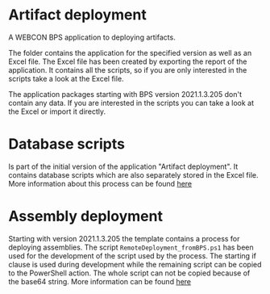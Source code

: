 # Artifact deployment

A WEBCON BPS application to deploying artifacts.

The folder contains the application for the specified version as well as an Excel file. The Excel file has been created by exporting the report of the application. It contains all the scripts, so if you are only interested in the scripts take a look at the Excel file.  

The application packages starting with BPS version 2021.1.3.205 don't contain any data. If you are interested in the scripts you can take a look at the Excel or import it directly.

# Database scripts
Is part of the initial version of the application "Artifact deployment". It contains database scripts which are also separately stored in the Excel file.
More information about this process can be found [here](https://daniels-notes.de/posts/2021/deploying-database-scripts)


# Assembly deployment
Starting with version 2021.1.3.205 the template contains a process for deploying assemblies. The script `RemoteDeployment_fromBPS.ps1` has been used for the development of the script used by the process. The starting if clause is used during development while the remaining script can be copied to the PowerShell action. The whole script can not be copied because of the base64 string.
More information can be found [here](https://daniels-notes.de/posts/2021/deploying-assemblies) 